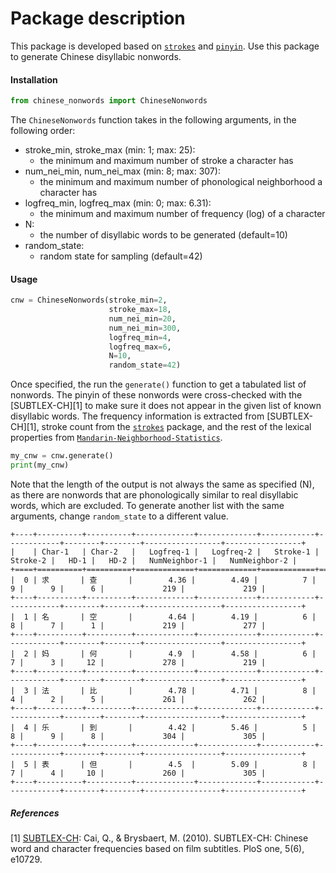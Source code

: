# Package description

This package is developed based on [`strokes`](https://pypi.org/project/strokes/) and [`pinyin`](https://pypi.org/project/pinyin/). Use this package to generate Chinese disyllabic nonwords. 


#### Installation
```python
from chinese_nonwords import ChineseNonwords
```

The `ChineseNonwords` function takes in the following arguments, in the following order:
- stroke_min, stroke_max (min: 1; max: 25):
    - the minimum and maximum number of stroke a character has 
- num_nei_min, num_nei_max (min: 8; max: 307): 
    - the minimum and maximum number of phonological neighborhood a character has 
- logfreq_min, logfreq_max (min: 0; max: 6.31): 
    - the minimum and maximum number of frequency (log) of a character 
- N: 
    - the number of disyllabic words to be generated (default=10)
- random_state: 
    - random state for sampling (default=42)

#### Usage
```python
cnw = ChineseNonwords(stroke_min=2, 
                      stroke_max=18, 
                      num_nei_min=20, 
                      num_nei_min=300, 
                      logfreq_min=4, 
                      logfreq_max=6, 
                      N=10, 
                      random_state=42)
```
Once specified, the run the `generate()` function to get a tabulated list of nonwords. The pinyin of these nonwords were cross-checked with the [SUBTLEX-CH][1] to make sure it does not appear in the given list of known disyllabic words. The frequency information is extracted from [SUBTLEX-CH][1], stroke count from the [`strokes`](https://pypi.org/project/strokes/) package, and the rest of the lexical properties from [`Mandarin-Neighborhood-Statistics`](https://github.com/karlneergaard/Mandarin-Neighborhood-Statistics).

```python
my_cnw = cnw.generate()
print(my_cnw)
```

Note that the length of the output is not always the same as specified (N), as there are nonwords that are phonologically similar to real disyllabic words, which are excluded. To generate another list with the same arguments, change `random_state` to a different value. 

```
+----+----------+----------+-------------+-------------+------------+------------+--------+--------+-----------------+-----------------+
|    | Char-1   | Char-2   |   Logfreq-1 |   Logfreq-2 |   Stroke-1 |   Stroke-2 |   HD-1 |   HD-2 |   NumNeighbor-1 |   NumNeighbor-2 |
+====+==========+==========+=============+=============+============+============+========+========+=================+=================+
|  0 | 求       | 查       |        4.36 |        4.49 |          7 |          9 |      9 |      6 |             219 |             219 |
+----+----------+----------+-------------+-------------+------------+------------+--------+--------+-----------------+-----------------+
|  1 | 名       | 空       |        4.64 |        4.19 |          6 |          8 |      7 |      1 |             219 |             277 |
+----+----------+----------+-------------+-------------+------------+------------+--------+--------+-----------------+-----------------+
|  2 | 妈       | 何       |        4.9  |        4.58 |          6 |          7 |      3 |     12 |             278 |             219 |
+----+----------+----------+-------------+-------------+------------+------------+--------+--------+-----------------+-----------------+
|  3 | 法       | 比       |        4.78 |        4.71 |          8 |          4 |      2 |      5 |             261 |             262 |
+----+----------+----------+-------------+-------------+------------+------------+--------+--------+-----------------+-----------------+
|  4 | 乐       | 到       |        4.42 |        5.46 |          5 |          8 |      9 |      8 |             304 |             305 |
+----+----------+----------+-------------+-------------+------------+------------+--------+--------+-----------------+-----------------+
|  5 | 表       | 但       |        4.5  |        5.09 |          8 |          7 |      4 |     10 |             260 |             305 |
+----+----------+----------+-------------+-------------+------------+------------+--------+--------+-----------------+-----------------+
```

##### References
[1] [SUBTLEX-CH](https://journals.plos.org/plosone/article?id=10.1371/journal.pone.0010729&ref=https://githubhelp.com): Cai, Q., & Brysbaert, M. (2010). SUBTLEX-CH: Chinese word and character frequencies based on film subtitles. PloS one, 5(6), e10729.